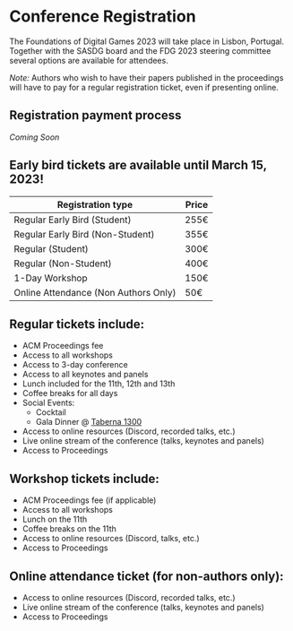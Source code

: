 # Conference Registration

The Foundations of Digital Games 2023 will take place in Lisbon, Portugal.
Together with the SASDG board and the FDG 2023 steering committee several
options are available for attendees.

*Note:* Authors who wish to have their papers published in the proceedings
will have to pay for a regular registration ticket, even if presenting
online.

## Registration payment process

_Coming Soon_

## Early bird tickets are available until March 15, 2023!

| Registration type                    | Price  |
|--------------------------------------|--------|
| Regular Early Bird (Student)         | 255€   |
| Regular Early Bird (Non-Student)     | 355€   |
| Regular (Student)                    | 300€   |
| Regular (Non-Student)                | 400€   |
| 1-Day Workshop                       | 150€   |
| Online Attendance (Non Authors Only) | 50€    |

## Regular tickets include:

- ACM Proceedings fee
- Access to all workshops
- Access to 3-day conference
- Access to all keynotes and panels
- Lunch included for the 11th, 12th and 13th
- Coffee breaks for all days
- Social Events:
    - Cocktail
    - Gala Dinner @ [Taberna 1300](../venue#conference-dinner)
- Access to online resources (Discord, recorded talks, etc.)
- Live online stream of the conference (talks, keynotes and panels)
- Access to Proceedings

## Workshop tickets include:

- ACM Proceedings fee (if applicable)
- Access to all workshops
- Lunch on the 11th
- Coffee breaks on the 11th
- Access to online resources (Discord, talks, etc.)
- Access to Proceedings

## Online attendance ticket (for non-authors only):

- Access to online resources (Discord, recorded talks, etc.)
- Live online stream of the conference (talks, keynotes and panels)
- Access to Proceedings
